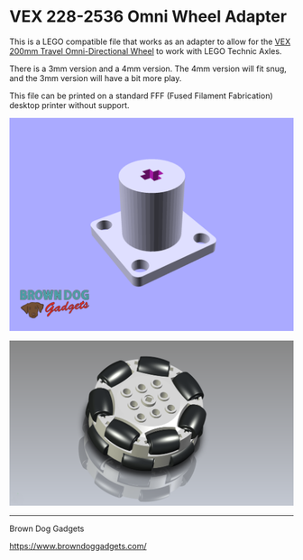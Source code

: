 # VEX 228-2536 Omni Wheel Adapter

This is a LEGO compatible file that works as an adapter to allow for the [VEX 200mm Travel Omni-Directional Wheel](https://www.vexrobotics.com/228-2536.html) to work with LEGO Technic Axles.

There is a 3mm version and a 4mm version. The 4mm version will fit snug, and the 3mm version will have a bit more play.

This file can be printed on a standard FFF (Fused Filament Fabrication) desktop printer without support.

![](Images/VEX-228-2536-Omni-Wheel-Adapter.png)

![](Images/VEX-228-2536-Omni-Wheel-Adapter-Render.png)

---

Brown Dog Gadgets

https://www.browndoggadgets.com/
